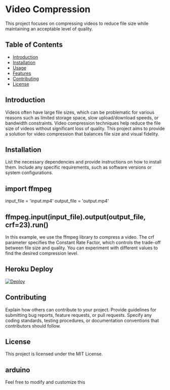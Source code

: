 # Video Compression

This project focuses on compressing videos to reduce file size while maintaining an acceptable level of quality.

## Table of Contents

- [Introduction](#introduction)
- [Installation](#installation)
- [Usage](#usage)
- [Features](#features)
- [Contributing](#contributing)
- [License](#license)

## Introduction

Videos often have large file sizes, which can be problematic for various reasons such as limited storage space, slow upload/download speeds, or bandwidth constraints. Video compression techniques help reduce the file size of videos without significant loss of quality. This project aims to provide a solution for video compression that balances file size and visual fidelity.

## Installation

List the necessary dependencies and provide instructions on how to install them. Include any specific requirements, such as software versions or system configurations.


## import ffmpeg

input_file = 'input.mp4'
output_file = 'output.mp4'

##  ffmpeg.input(input_file).output(output_file, crf=23).run()

In this example, we use the ffmpeg library to compress a video. The crf parameter specifies the Constant Rate Factor, which controls the trade-off between file size and quality. You can experiment with different values to find the desired compression level.

## Heroku Deploy 
[![Deploy](https://www.herokucdn.com/deploy/button.svg)](https://heroku.com/deploy?template=https://github.com/Tobigod123/Maybeormaybenotbe/tree/main)


## Contributing
Explain how others can contribute to your project. Provide guidelines for submitting bug reports, feature requests, or pull requests. Specify any coding standards, testing procedures, or documentation conventions that contributors should follow.

## License

This project is licensed under the MIT License.

## arduino

Feel free to modify and customize this
